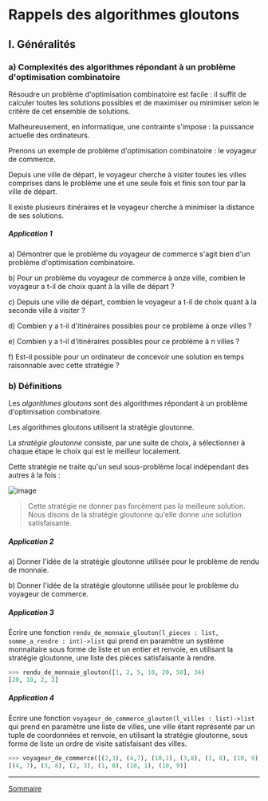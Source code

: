 # Rappels des algorithmes gloutons 

## I. Généralités

### a) Complexités des algorithmes répondant à un problème d'optimisation combinatoire

Résoudre un problème d'optimisation combinatoire est facile : il suffit de calculer toutes les solutions possibles et de maximiser ou minimiser selon le critère de cet ensemble de solutions.

Malheureusement, en informatique, une contrainte s'impose : la puissance actuelle des ordinateurs.

Prenons un exemple de problème d'optimisation combinatoire : le voyageur de commerce.

Depuis une ville de départ, le voyageur cherche à visiter toutes les villes comprises dans le problème une et une seule fois et finis son tour par la ville de départ.

Il existe plusieurs itinéraires et le voyageur cherche à minimiser la distance de ses solutions.

##### Application 1

a) Démontrer que le problème du voyageur de commerce s'agit bien d'un problème d'optimisation combinatoire.

b) Pour un problème du voyageur de commerce à onze ville, combien le voyageur a t-il de choix quant à la ville de départ ? 

c) Depuis une ville de départ, combien le voyageur a t-il de choix quant à la seconde ville à visiter ?

d) Combien y a t-il d'itinéraires possibles pour ce problème à onze villes ?

e) Combien y a t-il d'itinéraires possibles pour ce problème à $n$ villes ?

f) Est-il possible pour un ordinateur de concevoir une solution en temps raisonnable avec cette stratégie ?

### b) Définitions

Les *algorithmes gloutons* sont des algorithmes répondant à un problème d'optimisation combinatoire.

Les algorithmes gloutons utilisent la stratégie gloutonne.

La *stratégie gloutonne* consiste, par une suite de choix, à sélectionner à chaque étape le choix qui est le meilleur localement.

Cette stratégie ne traite qu'un seul sous-problème local indépendant des autres à la fois :

![image](./../../première/Algorithmes_gloutons/img/strategie_gloutonne.png)

> Cette stratégie ne donner pas forcément pas la meilleure solution. Nous disons de la stratégie gloutonne qu'elle donne une solution satisfaisante.

##### Application 2

a) Donner l'idée de la stratégie gloutonne utilisée pour le problème de rendu de monnaie.

b) Donner l'idée de la stratégie gloutonne utilisée pour le problème du voyageur de commerce.

##### Application 3

Écrire une fonction `rendu_de_monnaie_glouton(l_pieces : list, somme_a_rendre : int)->list` qui prend en paramètre un système monnaitaire sous forme de liste et un entier et renvoie, en utilisant la stratégie gloutonne, une liste des pièces satisfaisante à rendre.

```python
>>> rendu_de_monnaie_glouton([1, 2, 5, 10, 20, 50], 34)
[20, 10, 2, 2]
```

##### Application 4

Écrire une fonction `voyageur_de_commerce_glouton(l_villes : list)->list` qui prend en paramètre une liste de villes, une ville étant représenté par un tuple de coordonnées et renvoie, en utilisant la stratégie gloutonne, sous forme de liste un ordre de visite satisfaisant des villes.

```python
>>> voyageur_de_commerce([(2,3), (4,7), (10,1), (3,8), (1, 0), (10, 9)])
[(4, 7), (3, 8), (2, 3), (1, 0), (10, 1), (10, 9)]
```

_________________

[Sommaire](./../README.md)